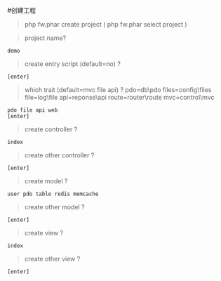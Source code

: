 
#创建工程

>php fw.phar create project ( php fw.phar select project )

>project name?

	demo

>create entry script (default=no) ?

	[enter]

>which trait (default=mvc file api) ?
pdo=db\pdo
files=config\files
file=log\file
api=reponse\api
route=router\route
mvc=control\mvc

    pdo file api web
	[enter]
	
>create controller ?

	index

>create other controller ?

	[enter]

>create model ?

	user pdo table redis memcache
	
>create other model ?

	[enter]

>create view ?

	index

>create other view ?

	[enter]


